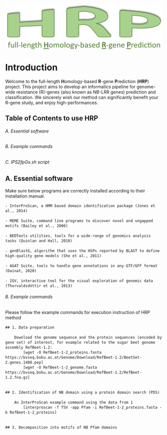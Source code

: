 ![logo.png](https://github.com/AndolfoG/HRP/blob/main/LOGO.png)


# Introduction
Welcome to the full-length **H**omology-based **R**-gene **P**rediction (**HRP**) project.
This project aims to develop an informatics pipeline for genome-wide resistance (R)-genes (also known as NB-LRR genes) prediction and classification.
We sincerely wish our method can significantly benefit your R-gene study, and enjoy high-performances.


## Table of Contents to use HRP
###### A. Essential software
###### B. Example commands
###### C. IPS2fpGs.sh script



## A. Essential software
Make sure below programs are correctly installed according to their installation manual.
	
	- InterProScan, a HMM based domain identification package (Jones et al., 2014)

	- MEME Suite, command line programs to discover novel and ungapped motifs (Bailey et al., 2006)

	- BEDTools utilities, tools for a wide-range of genomics analysis tasks (Quinlan and Hall, 2010)

	- genBlastG, algorithm that uses the HSPs reported by BLAST to define high-quality gene models (She et al., 2011)

	- AGAT Suite, tools to handle gene annotations in any GTF/GFF format (Dainat, 2020)

	- IGV, interactive tool for the visual exploration of genomic data (Thorvaldsdóttir et al., 2013)

	
###### B. Example commands
Please follow the example commands for execution instruction of HRP method

	## 1. Data preparation

		Download the genome sequence and the protein sequences (encoded by gene set) of interest, for example related to the sugar beet genome assembly RefBeet-1.2:
			[wget -O RefBeet-1-2_proteins.fasta https://bvseq.boku.ac.at/Genome/Download/RefBeet-1.2/BeetSet-2.genes.1408.pep]
			[wget -O RefBeet-1-2_genome.fasta https://bvseq.boku.ac.at/Genome/Download/RefBeet-1.2/RefBeet-1.2.fna.gz]


	## 2. Identification of NB domain using a protein domain search (PDS)

		An InterProScan example command using the data from 1
			[interproscan -f TSV -app Pfam -i RefBeet-1-2_proteins.fasta -b RefBeet-1-2_proteins]	


	## 3. Decomposition into motifs of NB Pfam domains

